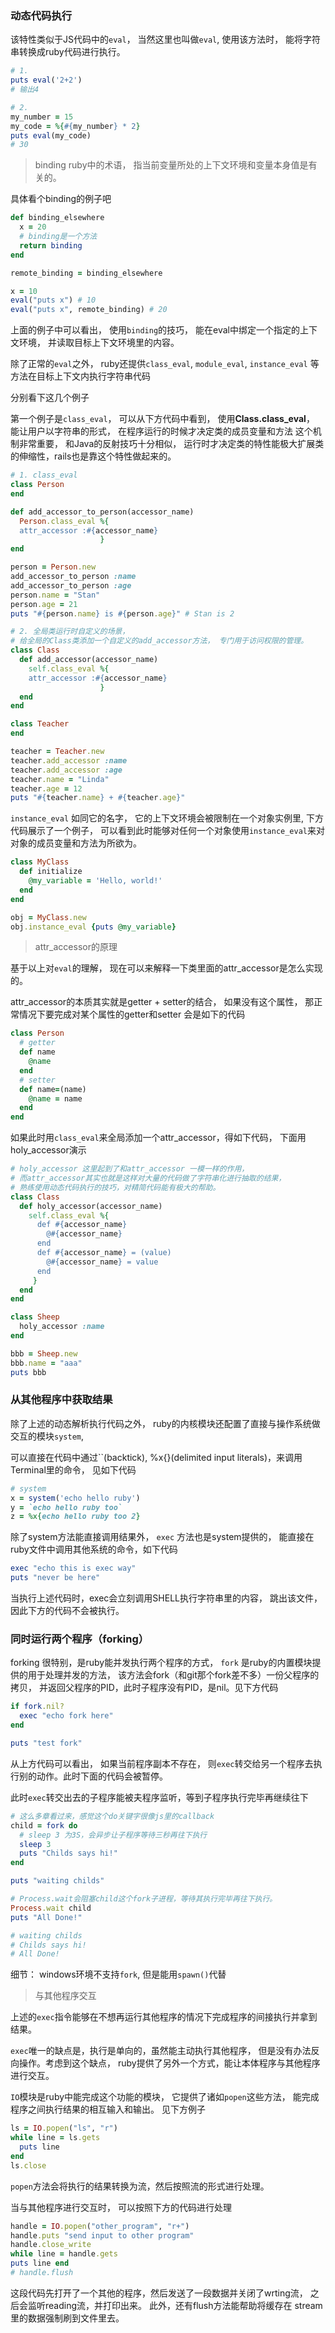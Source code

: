 ### 动态代码执行

该特性类似于JS代码中的`eval`， 当然这里也叫做`eval`, 使用该方法时， 能将字符串转换成ruby代码进行执行。

```ruby
# 1.
puts eval('2+2')
# 输出4

# 2.
my_number = 15
my_code = %{#{my_number} * 2}
puts eval(my_code)
# 30
```

> binding ruby中的术语， 指当前变量所处的上下文环境和变量本身值是有关的。

具体看个binding的例子吧

```ruby
def binding_elsewhere
  x = 20
  # binding是一个方法
  return binding
end

remote_binding = binding_elsewhere

x = 10
eval("puts x") # 10
eval("puts x", remote_binding) # 20
```

上面的例子中可以看出， 使用`binding`的技巧， 能在eval中绑定一个指定的上下文环境， 并读取目标上下文环境里的内容。

除了正常的`eval`之外， ruby还提供`class_eval`, `module_eval`, `instance_eval` 等方法在目标上下文内执行字符串代码

分别看下这几个例子

第一个例子是`class_eval`， 可以从下方代码中看到， 使用**Class.class_eval**， 能让用户以字符串的形式， 在程序运行的时候才决定类的成员变量和方法
这个机制非常重要， 和Java的反射技巧十分相似， 运行时才决定类的特性能极大扩展类的伸缩性，rails也是靠这个特性做起来的。

```ruby
# 1. class_eval
class Person
end

def add_accessor_to_person(accessor_name)
  Person.class_eval %{
  attr_accessor :#{accessor_name}
                    }
end

person = Person.new
add_accessor_to_person :name
add_accessor_to_person :age
person.name = "Stan"
person.age = 21
puts "#{person.name} is #{person.age}" # Stan is 2

# 2. 全局类运行时自定义的场景， 
# 给全局的Class类添加一个自定义的add_accessor方法， 专门用于访问权限的管理。
class Class
  def add_accessor(accessor_name)
    self.class_eval %{
    attr_accessor :#{accessor_name}
                    }
  end
end

class Teacher
end

teacher = Teacher.new
teacher.add_accessor :name
teacher.add_accessor :age
teacher.name = "Linda"
teacher.age = 12
puts "#{teacher.name} + #{teacher.age}"
```

`instance_eval` 如同它的名字， 它的上下文环境会被限制在一个对象实例里,
下方代码展示了一个例子， 可以看到此时能够对任何一个对象使用`instance_eval`来对对象的成员变量和方法为所欲为。

```ruby
class MyClass
  def initialize
    @my_variable = 'Hello, world!'
  end
end

obj = MyClass.new
obj.instance_eval {puts @my_variable}
```

> attr_accessor的原理

基于以上对`eval`的理解， 现在可以来解释一下类里面的attr_accessor是怎么实现的。

attr_accessor的本质其实就是getter + setter的结合， 如果没有这个属性， 那正常情况下要完成对某个属性的getter和setter
会是如下的代码

```ruby
class Person
  # getter
  def name
    @name
  end
  # setter
  def name=(name)
    @name = name
  end
end
```

如果此时用`class_eval`来全局添加一个attr_accessor，得如下代码，
下面用holy_accessor演示

```ruby
# holy_accessor 这里起到了和attr_accessor 一模一样的作用， 
# 而attr_accessor其实也就是这样对大量的代码做了字符串化进行抽取的结果，
# 熟练使用动态代码执行的技巧，对精简代码能有极大的帮助。
class Class
  def holy_accessor(accessor_name)
    self.class_eval %{
      def #{accessor_name}
        @#{accessor_name}
      end
      def #{accessor_name} = (value)
        @#{accessor_name} = value
      end
     }
  end
end

class Sheep
  holy_accessor :name
end

bbb = Sheep.new
bbb.name = "aaa"
puts bbb
```

### 从其他程序中获取结果

除了上述的动态解析执行代码之外， ruby的内核模块还配置了直接与操作系统做交互的模块`system`,

可以直接在代码中通过``(backtick), %x{}(delimited input literals)，来调用Terminal里的命令， 见如下代码

```ruby
# system
x = system('echo hello ruby')
y = `echo hello ruby too`
z = %x{echo hello ruby too 2}
```

除了system方法能直接调用结果外， `exec` 方法也是system提供的， 能直接在ruby文件中调用其他系统的命令，如下代码

```ruby
exec "echo this is exec way"
puts "never be here"
```

当执行上述代码时，exec会立刻调用SHELL执行字符串里的内容， 跳出该文件，因此下方的代码不会被执行。

### 同时运行两个程序（forking）

forking 很特别，是ruby能并发执行两个程序的方式， `fork` 是ruby的内置模块提供的用于处理并发的方法， 该方法会fork（和git那个fork差不多）一份父程序的拷贝，
并返回父程序的PID，此时子程序没有PID，是nil。见下方代码

```ruby
if fork.nil?
  exec "echo fork here"
end

puts "test fork"
```

从上方代码可以看出， 如果当前程序副本不存在， 则`exec`转交给另一个程序去执行别的动作。此时下面的代码会被暂停。

此时`exec`转交出去的子程序能被夫程序监听，等到子程序执行完毕再继续往下

```ruby
# 这么多章看过来，感觉这个do关键字很像js里的callback
child = fork do
  # sleep 3 为3S，会异步让子程序等待三秒再往下执行
  sleep 3
  puts "Childs says hi!"
end

puts "waiting childs"

# Process.wait会阻塞child这个fork子进程，等待其执行完毕再往下执行。
Process.wait child 
puts "All Done!"

# waiting childs
# Childs says hi!
# All Done!
```

细节： windows环境不支持`fork`, 但是能用`spawn()`代替

> 与其他程序交互

上述的`exec`指令能够在不想再运行其他程序的情况下完成程序的间接执行并拿到结果。 

`exec`唯一的缺点是，执行是单向的，虽然能主动执行其他程序， 但是没有办法反向操作。考虑到这个缺点， ruby提供了另外一个方式，能让本体程序与其他程序进行交互。

`IO`模块是ruby中能完成这个功能的模块， 它提供了诸如`popen`这些方法， 能完成程序之间执行结果的相互输入和输出。 见下方例子

```ruby
ls = IO.popen("ls", "r")
while line = ls.gets
  puts line
end
ls.close
```

`popen`方法会将执行的结果转换为流，然后按照流的形式进行处理。

当与其他程序进行交互时， 可以按照下方的代码进行处理

```ruby
handle = IO.popen("other_program", "r+")
handle.puts "send input to other program"
handle.close_write
while line = handle.gets
puts line end
# handle.flush
```

这段代码先打开了一个其他的程序，然后发送了一段数据并关闭了wrting流， 之后会监听reading流，并打印出来。 此外，还有flush方法能帮助将缓存在
stream里的数据强制刷到文件里去。



